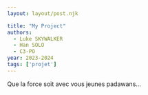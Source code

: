 ```yaml
---
layout: layout/post.njk

title: "My Project"
authors:
  - Luke SKYWALKER
  - Han SOLO
  - C3-PO
year: 2023-2024
tags: ['projet']
---
```


<!-- début résumé -->
Que la force soit avec vous jeunes padawans...
<!-- fin résumé -->